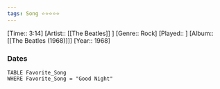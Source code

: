 ```yaml
---
tags: Song ⭐⭐⭐⭐⭐ 
---
```

[Time:: 3:14]
[Artist:: [[The Beatles]] ]
[Genre:: Rock]
[Played:: ]
[Album:: [[The Beatles (1968)]]]
[Year:: 1968]
### Dates
````dataview
TABLE Favorite_Song
WHERE Favorite_Song = "Good Night"
````